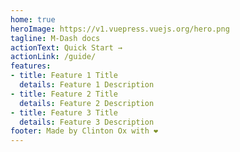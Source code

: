 ```yaml
---
home: true
heroImage: https://v1.vuepress.vuejs.org/hero.png
tagline: M-Dash docs
actionText: Quick Start →
actionLink: /guide/
features:
- title: Feature 1 Title
  details: Feature 1 Description
- title: Feature 2 Title
  details: Feature 2 Description
- title: Feature 3 Title
  details: Feature 3 Description
footer: Made by Clinton Ox with ❤️
---
```

